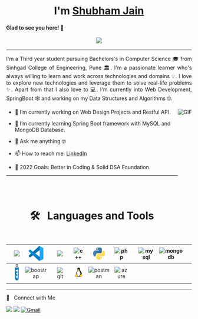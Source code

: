  <h1 align="center">I'm <a href="https://github.com/jainshubham766">Shubham Jain<a></h1>

#### Glad to see you here! 🤠
<p align="center">
    <img width="200" src="https://i.pinimg.com/originals/de/52/b7/de52b7bd3fbd77d5ca765bb6c40b3eb0.jpg">
</p>

<p>


---
<div style="text-align: justify"> 

I'm a Third year student pursuing Bachelors's in Computer Science 🎓 from Sinhgad College of Engineering, Pune 🏛. I'm a passionate learner who's always willing to learn and work across technologies and domains 💡. I love to explore new technologies and leverage them to solve real-life problems ✨. Apart from that I also love to 💻. I'm currently into Web Development, SpringBoot 🕸️ and working on my Data Structures and Algorithms 🤓.

</div>

<img align="right" height="270px" alt="GIF" src="https://cdn.dribbble.com/users/1292677/screenshots/6139167/media/fcf7fd0c619bb87706533079240915f3.gif" />

- 🔭 I’m currently working on Web Design Projects and Restful API.

- 🌱 I’m currently learning Spring Boot framework with MySQL and MongoDB Database.

- 💬 Ask me anything 🤓

- 📫 How to reach me: <a href =https://www.linkedin.com/in/jainshubham766/ target=_blank> LinkedIn</a>

- 🥅 2022 Goals: Better in Coding & Solid DSA Foundation.
<hr>
 <br>
<br>
 
 <h1 align="center" >🛠 &nbsp; Languages and Tools</h1><br>

|<img src="https://raw.githubusercontent.com/github/explore/80688e429a7d4ef2fca1e82350fe8e3517d3494d/topics/sql/sql.png" width=40> | <img src="https://www.vectorlogo.zone/logos/springio/springio-icon.svg" width=40> | <img src="https://raw.githubusercontent.com/github/explore/80688e429a7d4ef2fca1e82350fe8e3517d3494d/topics/visual-studio-code/visual-studio-code.png" width="40"> | <img src="https://raw.githubusercontent.com/github/explore/80688e429a7d4ef2fca1e82350fe8e3517d3494d/topics/terminal/terminal.png" width="40"> | <img src="https://www.vectorlogo.zone/logos/java/java-vertical.svg" width="40"> | <img src="https://raw.githubusercontent.com/github/explore/80688e429a7d4ef2fca1e82350fe8e3517d3494d/topics/html/html.png" width="40"> | <img src="https://raw.githubusercontent.com/coderjojo/coderjojo/master/img/cpp.png" alt="c++" width="40"> | <img src="https://raw.githubusercontent.com/devicons/devicon/master/icons/python/python-original.svg" alt="python" width="40">  | <img src="https://www.vectorlogo.zone/logos/php/php-ar21.svg" alt="php" width="40">  | <img src="https://raw.githubusercontent.com/github/explore/80688e429a7d4ef2fca1e82350fe8e3517d3494d/topics/css/css.png" alt="r" width="40"> | <img src="https://www.vectorlogo.zone/logos/mysql/mysql-ar21.svg" alt="mysql" width="40"> | <img src="https://www.vectorlogo.zone/logos/mongodb/mongodb-icon.svg" alt="mongodb" width="40"> | <img src="https://raw.githubusercontent.com/github/explore/80688e429a7d4ef2fca1e82350fe8e3517d3494d/topics/git/git.png" alt="git" width="40"> |  <img src="https://www.vectorlogo.zone/logos/visualstudio_code/visualstudio_code-icon.svg" alt="postman" width="40">| 
|:-:|:-:|:-:|:-:|:-:|:-:|:-:|:-:|:-:|:-:|:-:|:-:|:-:|:-:|
|<img src="https://raw.githubusercontent.com/devicons/devicon/master/icons/html5/html5-original-wordmark.svg" alt="html5" width="40"> | <img src="https://raw.githubusercontent.com/devicons/devicon/master/icons/css3/css3-original-wordmark.svg" alt="css3" width="45" height="45"/> | <img src="https://www.vectorlogo.zone/logos/getbootstrap/getbootstrap-icon.svg" alt="boostrap" width="40"> | <img src="https://raw.githubusercontent.com/github/explore/80688e429a7d4ef2fca1e82350fe8e3517d3494d/topics/git/git.png" width="40"> | <img src="https://www.vectorlogo.zone/logos/git-scm/git-scm-icon.svg" alt="git" width="40"> | <img src="https://raw.githubusercontent.com/github/explore/80688e429a7d4ef2fca1e82350fe8e3517d3494d/topics/mongodb/mongodb.png" alt="mongodb" width="40"> | <img src="https://raw.githubusercontent.com/devicons/devicon/master/icons/linux/linux-original.svg" alt="linux" width="40"> | <img src="https://www.vectorlogo.zone/logos/getpostman/getpostman-icon.svg" alt="postman" width="40"> |<img src="https://www.vectorlogo.zone/logos/microsoft_azure/microsoft_azure-icon.svg" alt="azure" width="40"> | |


<hr>

🤝 &nbsp; Connect with Me

[<img src="https://img.shields.io/badge/linkedin-%230077B5.svg?&style=for-the-badge&logo=linkedin&logoColor=white" />](https://www.linkedin.com/in/jainshubham766)
[<img src="https://img.shields.io/badge/twitter-%231DA1F2.svg?&style=for-the-badge&logo=twitter&logoColor=white" />](https://twitter.com/jainshubham766)
 <a href="mailto:shubham.fhyae19@sinhgad.edu?subject=Hello%20Sameer"><img src="https://img.shields.io/badge/gmail-%23D14836.svg?&style=for-the-badge&logo=gmail&logoColor=white" alt="Gmail"/></a>&nbsp; 

